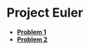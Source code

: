 # Project Euler

-   **[Problem 1](https://github.com/Razeen-Shaikh/project-euler/tree/main/problem1)**
-   **[Problem 2](https://github.com/Razeen-Shaikh/project-euler/tree/main/problem2)**
